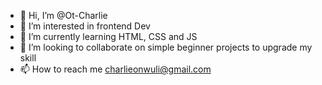 - 👋 Hi, I’m @Ot-Charlie
- 👀 I’m interested in frontend Dev
- 🌱 I’m currently learning HTML, CSS and JS
- 💞️ I’m looking to collaborate on simple beginner projects to upgrade my skill
- 📫 How to reach me charlieonwuli@gmail.com

<!---
Ot-Charlie/Ot-Charlie is a ✨ special ✨ repository because its `README.md` (this file) appears on your GitHub profile.
You can click the Preview link to take a look at your changes.
--->
